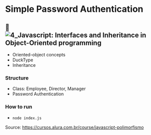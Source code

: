 # Simple Password Authentication

## 🔑 ![4_Javascript: Interfaces and Inheritance in Object-Oriented programming]()
* Oriented-object concepts
* DuckType
* Inheritance

### Structure
* Class: Employee, Director, Manager
* Password Authentication 

### How to run
* `node index.js`

Source: https://cursos.alura.com.br/course/javascript-polimorfismo
